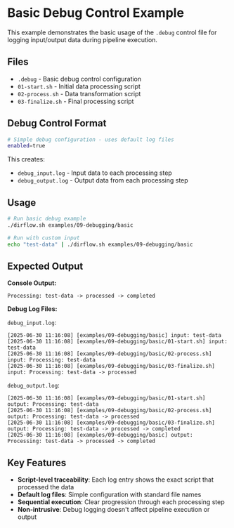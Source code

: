 # Basic Debug Control Example

This example demonstrates the basic usage of the `.debug` control file for logging input/output data during pipeline execution.

## Files

- `.debug` - Basic debug control configuration
- `01-start.sh` - Initial data processing script
- `02-process.sh` - Data transformation script  
- `03-finalize.sh` - Final processing script

## Debug Control Format

```bash
# Simple debug configuration - uses default log files
enabled=true
```

This creates:
- `debug_input.log` - Input data to each processing step
- `debug_output.log` - Output data from each processing step

## Usage

```bash
# Run basic debug example
./dirflow.sh examples/09-debugging/basic

# Run with custom input
echo "test-data" | ./dirflow.sh examples/09-debugging/basic
```

## Expected Output

**Console Output:**
```
Processing: test-data -> processed -> completed
```

**Debug Log Files:**

`debug_input.log`:
```
[2025-06-30 11:16:08] [examples/09-debugging/basic] input: test-data
[2025-06-30 11:16:08] [examples/09-debugging/basic/01-start.sh] input: test-data
[2025-06-30 11:16:08] [examples/09-debugging/basic/02-process.sh] input: Processing: test-data
[2025-06-30 11:16:08] [examples/09-debugging/basic/03-finalize.sh] input: Processing: test-data -> processed
```

`debug_output.log`:
```
[2025-06-30 11:16:08] [examples/09-debugging/basic/01-start.sh] output: Processing: test-data
[2025-06-30 11:16:08] [examples/09-debugging/basic/02-process.sh] output: Processing: test-data -> processed
[2025-06-30 11:16:08] [examples/09-debugging/basic/03-finalize.sh] output: Processing: test-data -> processed -> completed
[2025-06-30 11:16:08] [examples/09-debugging/basic] output: Processing: test-data -> processed -> completed
```

## Key Features

- **Script-level traceability**: Each log entry shows the exact script that processed the data
- **Default log files**: Simple configuration with standard file names
- **Sequential execution**: Clear progression through each processing step
- **Non-intrusive**: Debug logging doesn't affect pipeline execution or output